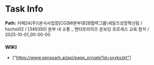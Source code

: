 # Task Info

**Path:** 카페24(주)\본사사업장\[CG]MI본부\B2B협력그룹\세일즈성장혁신팀 / hschoi02 / [349350] 본부 내 소통 _ 엔터프라이즈 온보딩 프로세스 교육 참석 / 2025-10-01_00-00-00

### WIKI
- ["https://www.genspark.ai/api/page_private?id=sxykszkt"]

